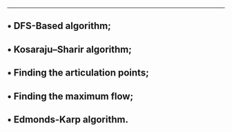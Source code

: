 -------------------------------------------------------
• DFS-Based аlgorithm;
--------------------------------------------------------
• Kosaraju–Sharir аlgorithm;
------------------------------------------------------
• Finding the articulation points;
---------------------------------------------------
• Finding the maximum flow;
----------------------------------------------
• Edmonds-Karp algorithm.
-------------------------------------------------
